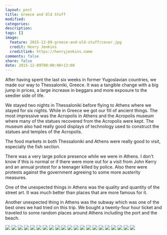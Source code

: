 ```yaml
---
layout: post
title: Greece and Old Stuff
modified:
categories:
description:
tags: []
image:
  feature: 2015-12-09-greece-and-old-stuff/cover.jpg
  credit: Henry Jenkins
  creditlink: https://henryjenkins.name
comments: false
share: false
date: 2015-12-09T00:00:00+13:00
---
```


After having spent the last six weeks in former Yugoslavian countries, we made
our way to Thessaloniki, Greece. It was a tangible change with a big jump in
prices, a large increase in beggars and more exposure to the seedier side of
life.

We stayed two nights in Thessaloniki before flying to Athens where we stayed
for six nights. While in Greece we got our fill of ancient things. The most
impressive was the Acropolis in Athens and the Acropolis museum where many of
the statues recovered from the Acropolis were kept. The museum also had really
good displays of technology used to construct the statues and temples of the
Acropolis.

The food markets in both Thessaloniki and Athens were really good to visit,
especially the fish section.

There was a very large police presence while we were in Athens.  I don't know
if this is normal or if there were more out for a visit from John Kerry and an
annual protest for a teenager killed by police. Also there were protests
against the government agreeing to some more austerity measures.

One of the unexpected things in Athens was the quality and quantity of the
street art. It was much better than places that are more famous for it.

Another unexpected thing in Athens was the subway which was one of the best
ones we had tried on this trip. We bought a twenty-four hour ticket and
traveled to some random places around Athens including the port and the beach.

<img src="/images/2015-12-09-greece-and-old-stuff/IMG_20151204_111820_640px.jpg">

<img src="/images/2015-12-09-greece-and-old-stuff/IMG_20151204_115513_640px.jpg">

<img src="/images/2015-12-09-greece-and-old-stuff/IMG_20151204_115537_640px.jpg">

<img src="/images/2015-12-09-greece-and-old-stuff/IMG_20151204_115545_640px.jpg">

<img src="/images/2015-12-09-greece-and-old-stuff/IMG_20151204_115607_640px.jpg">

<img src="/images/2015-12-09-greece-and-old-stuff/IMG_20151204_140218_640px.jpg">

<img src="/images/2015-12-09-greece-and-old-stuff/IMG_20151205_100738_640px.jpg">

<img src="/images/2015-12-09-greece-and-old-stuff/IMG_20151205_152503_640px.jpg">

<img src="/images/2015-12-09-greece-and-old-stuff/IMG_20151205_155955_640px.jpg">

<img src="/images/2015-12-09-greece-and-old-stuff/IMG_20151206_094640_640px.jpg">

<img src="/images/2015-12-09-greece-and-old-stuff/IMG_20151206_100319_640px.jpg">

<img src="/images/2015-12-09-greece-and-old-stuff/IMG_20151206_102850_640px.jpg">

<img src="/images/2015-12-09-greece-and-old-stuff/IMG_20151206_104037_640px.jpg">

<img src="/images/2015-12-09-greece-and-old-stuff/IMG_20151206_112934_640px.jpg">

<img src="/images/2015-12-09-greece-and-old-stuff/IMG_20151206_114521_640px.jpg">

<img src="/images/2015-12-09-greece-and-old-stuff/IMG_20151206_115604_640px.jpg">

<img src="/images/2015-12-09-greece-and-old-stuff/IMG_20151206_115638_640px.jpg">

<img src="/images/2015-12-09-greece-and-old-stuff/IMG_20151206_131244_640px.jpg">

<img src="/images/2015-12-09-greece-and-old-stuff/IMG_20151206_144426_640px.jpg">

<img src="/images/2015-12-09-greece-and-old-stuff/IMG_20151207_140223_640px.jpg">

<img src="/images/2015-12-09-greece-and-old-stuff/IMG_20151209_132809_640px.jpg">
